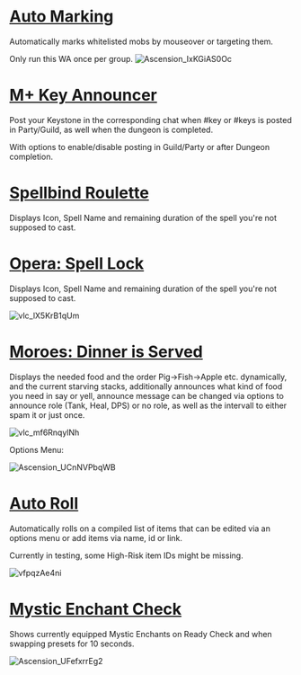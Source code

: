 # [Auto Marking](https://github.com/Aireeh/Weakauras-for-Ascension/blob/main/Auto%20Marking)
Automatically marks whitelisted mobs by mouseover or targeting them.

Only run this WA once per group.
![Ascension_IxKGiAS0Oc](https://user-images.githubusercontent.com/107480863/179372836-414dc268-092a-482c-b1cc-ee45ce4d53bf.gif)

# [M+ Key Announcer](https://github.com/Aireeh/Weakauras-for-Ascension/blob/main/M%2B%20Key%20Announcer)
Post your Keystone in the corresponding chat when #key or #keys is posted in Party/Guild, as well when the dungeon is completed. 

With options to enable/disable posting in Guild/Party or after Dungeon completion.

# [Spellbind Roulette](https://github.com/Aireeh/Weakauras-for-Ascension/blob/main/SpellbindRoulette)
Displays Icon, Spell Name and remaining duration of the spell you're not supposed to cast.

# [Opera: Spell Lock](https://github.com/Aireeh/Weakauras-for-Ascension/blob/main/Opera%20-%20Spell%20Lock)
Displays Icon, Spell Name and remaining duration of the spell you're not supposed to cast.

![vlc_lX5KrB1qUm](https://user-images.githubusercontent.com/107480863/174154166-973ec687-3256-4eb6-a575-d17c9f75bf7d.png)

# [Moroes: Dinner is Served](https://github.com/Aireeh/Weakauras-for-Ascension/blob/main/Moroes%20-%20Dinner%20is%20Served)
Displays the needed food and the order Pig->Fish->Apple etc. dynamically, and the current starving stacks, additionally announces what kind of food you need in say or yell, announce message can be changed via options to announce role (Tank, Heal, DPS) or no role, as well as the intervall to either spam it or just once.


![vlc_mf6RnqylNh](https://user-images.githubusercontent.com/107480863/174751945-bfe3ff42-0c07-4897-a689-db0f88ced90e.png)


Options Menu:

![Ascension_UCnNVPbqWB](https://user-images.githubusercontent.com/107480863/174155508-cfeb8c98-3469-402b-b502-07706e629da9.png)



# [Auto Roll](https://github.com/Aireeh/Weakauras-for-Ascension/blob/main/Auto%20Roll)
Automatically rolls on a compiled list of items that can be edited via an options menu or add items via name, id or link.

Currently in testing, some High-Risk item IDs might be missing.

![vfpqzAe4ni](https://user-images.githubusercontent.com/107480863/175812873-92715aad-d486-4d92-884f-68e63b4cfa01.png)


# [Mystic Enchant Check](https://github.com/Aireeh/Weakauras-for-Ascension/blob/main/Mystic%20Enchant%20Check)
Shows currently equipped Mystic Enchants on Ready Check and when swapping presets for 10 seconds.

![Ascension_UFefxrrEg2](https://user-images.githubusercontent.com/107480863/179014088-fee6941d-bbc1-4356-8e5e-64ae5ac4e3aa.png)


